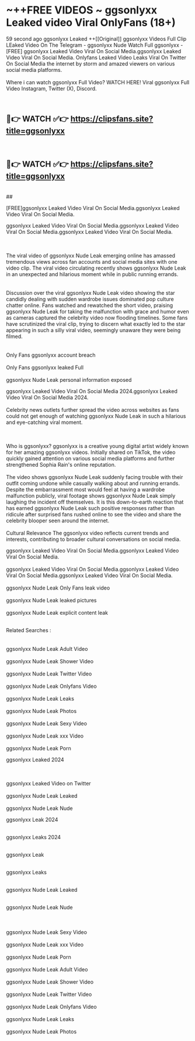 # ~++FREE VIDEOS ~ ggsonlyxx Leaked video Viral OnlyFans (18+)<br>


59 second ago ggsonlyxx Leaked ++[[Original]] ggsonlyxx Videos Full Clip LEaked Video On The Telegram  - ggsonlyxx Nude  Watch Full ggsonlyxx - [FREE] ggsonlyxx Leaked Video Viral On Social Media.ggsonlyxx Leaked Video Viral On Social Media.   Onlyfans Leaked Video Leaks Viral On Twitter On Social Media the internet by storm and amazed viewers on various social media platforms. <br><br>
Where i can watch ggsonlyxx Full Video? WATCH HERE! Viral ggsonlyxx Full Video Instagram, Twitter (X), Discord. <br>


 <br>

##  🔴👉 WATCH ✅👉  <a href="https://clipsfans.site?title=ggsonlyxx&ref=git">https://clipsfans.site?title=ggsonlyxx</a> <br>
  <br>

##  🔴👉 WATCH ✅👉  <a href="https://clipsfans.site?title=ggsonlyxx&ref=git">https://clipsfans.site?title=ggsonlyxx</a> <br>
  <br>
  ##



[FREE]ggsonlyxx Leaked Video Viral On Social Media.ggsonlyxx Leaked Video Viral On Social Media. <br>

ggsonlyxx Leaked Video Viral On Social Media.ggsonlyxx Leaked Video Viral On Social Media.ggsonlyxx Leaked Video Viral On Social Media. <br>


  <br>

  <br>
The viral video of ggsonlyxx Nude Leak emerging online has amassed tremendous views across fan accounts and social media sites with one video clip. The viral video circulating recently shows ggsonlyxx Nude Leak in an unexpected and hilarious moment while in public running errands.<br>
<br>


<br>
Discussion over the viral ggsonlyxx Nude Leak video showing the star candidly dealing with sudden wardrobe issues dominated pop culture chatter online. Fans watched and rewatched the short video, praising ggsonlyxx Nude Leak for taking the malfunction with grace and humor even as cameras captured the celebrity video now flooding timelines. Some fans have scrutinized the viral clip, trying to discern what exactly led to the star appearing in such a silly viral video, seemingly unaware they were being filmed.<br>
<br>
<br> 
Only Fans ggsonlyxx account breach<br>
<br>
Only Fans ggsonlyxx leaked Full <br>
<br>
ggsonlyxx Nude Leak personal information exposed<br>

ggsonlyxx Leaked Video Viral On Social Media 2024.ggsonlyxx Leaked Video Viral On Social Media 2024. <br>
<br>
Celebrity news outlets further spread the video across websites as fans could not get enough of watching ggsonlyxx Nude Leak in such a hilarious and eye-catching viral moment.<br>
<br>

<br>
Who is ggsonlyxx? ggsonlyxx is a creative young digital artist widely known for her amazing ggsonlyxx videos. Initially shared on TikTok, the video quickly gained attention on various social media platforms and further strengthened Sophia Rain's online reputation.<br>
<br>
The video shows ggsonlyxx Nude Leak suddenly facing trouble with their outfit coming undone while casually walking about and running errands. Despite the embarrassment most would feel at having a wardrobe malfunction publicly, viral footage shows ggsonlyxx Nude Leak simply laughing the incident off themselves. It is this down-to-earth reaction that has earned ggsonlyxx Nude Leak such positive responses rather than ridicule after surprised fans rushed online to see the video and share the celebrity blooper seen around the internet.<br>
<br>
Cultural Relevance The ggsonlyxx video reflects current trends and interests, contributing to broader cultural conversations on social media.<br>

ggsonlyxx Leaked Video Viral On Social Media.ggsonlyxx Leaked Video Viral On Social Media.<br>
<br>
ggsonlyxx Leaked Video Viral On Social Media.ggsonlyxx Leaked Video Viral On Social Media.ggsonlyxx Leaked Video Viral On Social Media.<br>
<br>
ggsonlyxx Nude Leak Only Fans leak video<br>
<br>
ggsonlyxx Nude Leak leaked pictures<br>
<br>
ggsonlyxx Nude Leak explicit content leak<br>


<br>
Related Searches :<br>
<br>

<br>
ggsonlyxx Nude Leak Adult Video<br>
<br>
ggsonlyxx Nude Leak Shower Video<br>
<br>
ggsonlyxx Nude Leak Twitter Video<br>
<br>
ggsonlyxx Nude Leak Onlyfans Video<br>
<br>
ggsonlyxx Nude Leak Leaks<br>
<br>
ggsonlyxx Nude Leak Photos<br>

<br>
ggsonlyxx Nude Leak Sexy Video<br>
<br>
ggsonlyxx Nude Leak xxx Video<br>
<br>
ggsonlyxx Nude Leak Porn<br>

ggsonlyxx  Leaked 2024 <br> <br>
<br>

ggsonlyxx Leaked Video on Twitter <br>
<br>
ggsonlyxx Nude Leak Leaked<br>
<br>
ggsonlyxx Nude Leak Nude<br>


ggsonlyxx  Leak 2024 <br> <br>



ggsonlyxx  Leaks 2024 <br> <br>



 
ggsonlyxx  Leak<br> <br>



ggsonlyxx  Leaks<br> <br>


ggsonlyxx Nude Leak Leaked<br> <br>

ggsonlyxx Nude Leak Nude<br> <br>
<br> <br>
ggsonlyxx Nude Leak Sexy Video
<br> <br>
ggsonlyxx Nude Leak xxx Video
<br> <br>
ggsonlyxx Nude Leak Porn
<br> <br>
ggsonlyxx Nude Leak Adult Video
<br> <br>
ggsonlyxx Nude Leak Shower Video
<br> <br>
ggsonlyxx Nude Leak Twitter Video
<br> <br>
ggsonlyxx Nude Leak Onlyfans Video
<br> <br>
ggsonlyxx Nude Leak Leaks
<br> <br>
ggsonlyxx Nude Leak Photos






</p>




 



</p>










